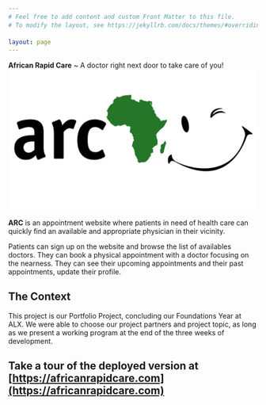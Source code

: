 ```yaml
---
# Feel free to add content and custom Front Matter to this file.
# To modify the layout, see https://jekyllrb.com/docs/themes/#overriding-theme-defaults

layout: page
---
```

**African Rapid Care** ~ A doctor right next door to take care of you!
![logo](./assets/images/arc3.jpg)

**ARC** is an appointment website where patients in need of health care can quickly find an available and appropriate physician in their vicinity.

Patients can sign up on the website and browse the list of availables doctors. They can book a physical appointment with a doctor focusing on the nearness.
They can see their upcoming appointments and their past appointments, update their profile.

## The Context
This project is our Portfolio Project, concluding our Foundations Year at ALX. We were able to choose our project partners and project topic, as long as we present a working program at the end of the three weeks of development.

## Take a tour of the deployed version at [https://africanrapidcare.com](https://africanrapidcare.com)

